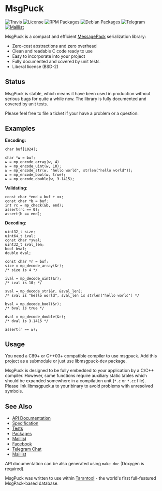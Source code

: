 MsgPuck
=======

[![Travis][travis-badge]][travis-url]
[![License][license-badge]][license-url]
[![RPM Packages][rpm-badge]][rpm-url]
[![Debian Packages][deb-badge]][deb-url]
[![Telegram][telegram-badge]][telegram-url]
[![Maillist][groups-badge]][groups-url]

MsgPuck is a compact and efficient [MessagePack] serialization library:

 * Zero-cost abstractions and zero overhead
 * Clean and readable C code ready to use
 * Easy to incorporate into your project
 * Fully documented and covered by unit tests
 * Liberal license (BSD-2)

Status
------

MsgPuck is stable, which means it have been used in production without
serious bugs for quite a while now. The library is fully documented and
covered by unit tests.

Please feel free to file a ticket if your have a problem or a question.

Examples
--------

**Encoding:**

    char buf[1024];

    char *w = buf;
    w = mp_encode_array(w, 4)
    w = mp_encode_uint(w, 10);
    w = mp_encode_str(w, "hello world", strlen("hello world"));
    w = mp_encode_bool(w, true);
    w = mp_encode_double(w, 3.1415);

**Validating:**

    const char *end = buf + xx;
    const char *b = buf;
    int rc = mp_check(&b, end);
    assert(rc == 0);
    assert(b == end);

**Decoding:**

    uint32_t size;
    uint64_t ival;
    const char *sval;
    uint32_t sval_len;
    bool bval;
    double dval;

    const char *r = buf;
    size = mp_decode_array(&r);
    /* size is 4 */

    ival = mp_decode_uint(&r);
    /* ival is 10; */

    sval = mp_decode_str(&r, &sval_len);
    /* sval is "hello world", sval_len is strlen("hello world") */

    bval = mp_decode_bool(&r);
    /* bval is true */

    dval = mp_decode_double(&r);
    /* dval is 3.1415 */

    assert(r == w);

Usage
-----

You need a C89+ or C++03+ compatible compiler to use msgpuck.
Add this project as a submodule or just use libmsgpuck-dev package.

MsgPuck is designed to be fully embedded to your application by a C/C++
compiler. However, some functions require auxiliary static tables which
should be expanded somewhere in a compilation unit (`*.c` or `*.cc` file).
Please link libmsgpuck.a to your binary to avoid problems with unresolved
symbols.

See Also
--------

 * [API Documentation](http://rtsisyk.github.io/msgpuck/)
 * [Specification](https://github.com/msgpack/msgpack/blob/master/spec.md)
 * [Tests](test)
 * [Packages](https://tarantool.org/download.html)
 * [Maillist](https://groups.google.com/forum/#!forum/tarantool)
 * [Facebook](http://facebook.com/TarantoolDatabase/)
 * [Telegram Chat][telegram-url]
 * [Maillist][groups-url]

API documentation can be also generated using `make doc` (Doxygen is required).

MsgPuck was written to use within [Tarantool](http://tarantool.org) -
the world's first full-featured MsgPack-based database.

[MessagePack]: https://msgpack.org/
[travis-badge]: https://api.travis-ci.org/rtsisyk/msgpuck.svg?branch=master
[travis-url]: https://travis-ci.org/rtsisyk/msgpuck
[license-badge]: https://img.shields.io/badge/License-BSD--2-lightgray.svg?style=flat
[license-url]: LICENSE
[deb-badge]: https://img.shields.io/badge/Packages-Debian-red.svg?style=flat
[deb-url]: https://packagecloud.io/tarantool/1\_7?filter=debs
[rpm-badge]: https://img.shields.io/badge/Packages-RPM-blue.svg?style=flat
[rpm-url]: https://packagecloud.io/tarantool/1\_7?filter=rpms
[telegram-badge]: https://img.shields.io/badge/Telegram-join%20chat-blue.svg
[telegram-url]: http://telegram.me/tarantool
[groups-badge]: https://img.shields.io/badge/Google-Groups-orange.svg
[groups-url]: https://groups.google.com/forum/#!forum/tarantool
